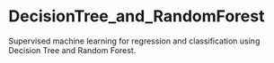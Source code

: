 # DecisionTree_and_RandomForest
Supervised machine learning for regression and classification using Decision Tree and Random Forest.
